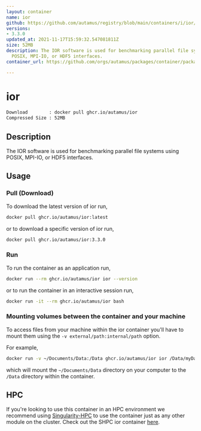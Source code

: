 ```yaml
---
layout: container
name: ior
github: https://github.com/autamus/registry/blob/main/containers/i/ior/spack.yaml
versions:
- 3.3.0
updated_at: 2021-11-17T15:59:32.547081811Z
size: 52MB
description: The IOR software is used for benchmarking parallel file systems using
  POSIX, MPI-IO, or HDF5 interfaces.
container_url: https://github.com/orgs/autamus/packages/container/package/ior

---
```

# ior
```bash 
Download        : docker pull ghcr.io/autamus/ior
Compressed Size : 52MB
```

## Description
The IOR software is used for benchmarking parallel file systems using POSIX, MPI-IO, or HDF5 interfaces.

## Usage
### Pull (Download)
To download the latest version of ior run,

```bash
docker pull ghcr.io/autamus/ior:latest
```

or to download a specific version of ior run,

```bash
docker pull ghcr.io/autamus/ior:3.3.0
```
### Run
To run the container as an application run,
```bash
docker run --rm ghcr.io/autamus/ior ior --version
```

or to run the container in an interactive session run,
```bash
docker run -it --rm ghcr.io/autamus/ior bash
```

### Mounting volumes between the container and your machine
To access files from your machine within the ior container you'll have to mount them using the `-v external/path:internal/path` option.

For example,
```bash
docker run -v ~/Documents/Data:/Data ghcr.io/autamus/ior ior /Data/myData.csv
```
which will mount the `~/Documents/Data` directory on your computer to the `/Data` directory within the container.

## HPC
If you're looking to use this container in an HPC environment we recommend using [Singularity-HPC](https://singularity-hpc.readthedocs.io) to use the container just as any other module on the cluster. Check out the SHPC ior container [here](https://singularityhub.github.io/singularity-hpc/r/ghcr.io-autamus-ior/).